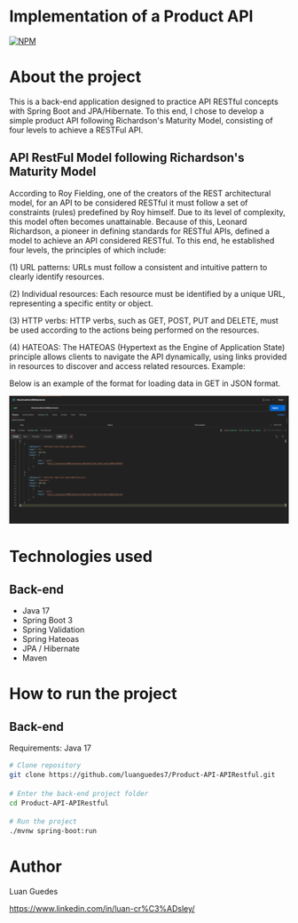 # Implementation of a Product API
[![NPM](https://img.shields.io/npm/l/react)](https://github.com/luanguedes7/Product-API-APIRestful/blob/main/LICENSE) 

# About the project

This is a back-end application designed to practice API RESTful concepts with Spring Boot and JPA/Hibernate. To this end, I chose to develop a simple product API following Richardson's Maturity Model, consisting of four levels to achieve a RESTFul API.

## API RestFul Model following Richardson's Maturity Model

According to Roy Fielding, one of the creators of the REST architectural model, for an API to be considered RESTful it must follow a set of constraints (rules) predefined by Roy himself. Due to its level of complexity, this model often becomes unattainable. Because of this, Leonard Richardson, a pioneer in defining standards for RESTful APIs, defined a model to achieve an API considered RESTful. To this end, he established four levels, the principles of which include:

(1) URL patterns: URLs must follow a consistent and intuitive pattern to clearly identify resources.

(2) Individual resources: Each resource must be identified by a unique URL, representing a specific entity or object.

(3) HTTP verbs: HTTP verbs, such as GET, POST, PUT and DELETE, must be used according to the actions being performed on the resources.

(4) HATEOAS: The HATEOAS (Hypertext as the Engine of Application State) principle allows clients to navigate the API dynamically, using links provided in resources to discover and access related resources. Example:

Below is an example of the format for loading data in GET in JSON format.

![APIRESTful model](https://github.com/luanguedes7/Product-API-APIRestful/blob/main/assets/APIRESTfulModel.png)


# Technologies used
## Back-end
- Java 17
- Spring Boot 3
- Spring Validation
- Spring Hateoas
- JPA / Hibernate
- Maven

# How to run the project

## Back-end
Requirements: Java 17

```bash
# Clone repository
git clone https://github.com/luanguedes7/Product-API-APIRestful.git

# Enter the back-end project folder
cd Product-API-APIRestful

# Run the project
./mvnw spring-boot:run
```

# Author
Luan Guedes

https://www.linkedin.com/in/luan-cr%C3%ADsley/
